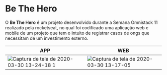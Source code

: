 # Be The Hero
O **Be The Hero** é um projeto desenvolvido durante a Semana Omnistack 11 realizado pela rocketseat, no qual foi codificado uma aplicação web e mobile de um projeto que tem o intuito de registrar casos de ongs que necessitam de um investimento externo.

|APP | WEB | 
| ------------ | ------------- |
|![Captura de tela de 2020-03-30 13-24-18 1](https://user-images.githubusercontent.com/50887367/77938929-d43d5a80-728c-11ea-95e8-6ee36db122bf.png) |  ![Captura de tela de 2020-03-30 13-17-05](https://user-images.githubusercontent.com/50887367/77937614-f6ce7400-728a-11ea-9ed5-dda1f592c791.png)|




